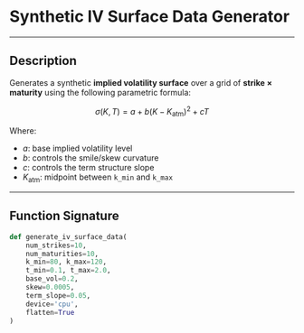 # Synthetic IV Surface Data Generator
---

## Description

Generates a synthetic **implied volatility surface** over a grid of **strike × maturity** using the following parametric formula:

$$
\sigma(K, T) = a + b(K - K_{\text{atm}})^2 + cT
$$

Where:
- $a$: base implied volatility level  
- $b$: controls the smile/skew curvature  
- $c$: controls the term structure slope  
- $K_{\text{atm}}$: midpoint between `k_min` and `k_max`

---

## Function Signature

```python
def generate_iv_surface_data(
    num_strikes=10,
    num_maturities=10,
    k_min=80, k_max=120,
    t_min=0.1, t_max=2.0,
    base_vol=0.2,
    skew=0.0005,
    term_slope=0.05,
    device='cpu',
    flatten=True
)